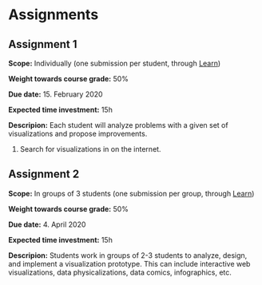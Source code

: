 # Assignments


## Assignment 1

__Scope:__ Individually (one submission per student, through [Learn](https://www.learn.ed.ac.uk))

__Weight towards course grade:__ 50%

__Due date:__ 15. February 2020

__Expected time investment:__ 15h

__Descripion:__ 
Each student will analyze problems with a given set of visualizations and propose improvements. 

1. Search for visualizations in on the internet.

## Assignment 2

__Scope:__ In groups of 3 students (one submission per group, through [Learn](https://www.learn.ed.ac.uk))

__Weight towards course grade:__ 50%

__Due date:__ 4. April 2020

__Expected time investment:__ 15h

__Descripion:__ Students work in groups of 2-3 students to analyze, design, and implement a visualization prototype. This can include interactive web visualizations, data physicalizations, data comics, infographics, etc. 
	
	
